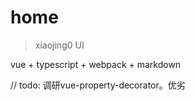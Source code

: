 # home

> xiaojing0 UI

vue + typescript + webpack + markdown

// todo: 调研vue-property-decorator。优劣
